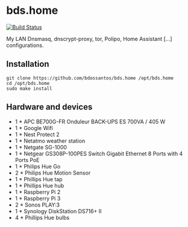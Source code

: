 # bds.home

[![Build Status](https://travis-ci.org/bdossantos/bds.home.svg?branch=feat%2Fhome-assistant)](https://travis-ci.org/bdossantos/bds.home)

My LAN Dnsmasq, dnscrypt-proxy, tor, Polipo, Home Assistant [...] configurations.

## Installation

```
git clone https://github.com/bdossantos/bds.home /opt/bds.home
cd /opt/bds.home
sudo make install
```

## Hardware and devices

* 1 * APC BE700G-FR Onduleur BACK-UPS ES 700VA / 405 W
* 1 * Google Wifi
* 1 * Nest Protect 2
* 1 * Netatmo weather station
* 1 * Netgate SG-1000
* 1 * Netgear GS308P-100PES Switch Gigabit Ethernet 8 Ports with 4 Ports PoE
* 1 * Philips Hue Go
* 2 * Philips Hue Motion Sensor
* 1 * Phillips Hue tap
* 1 * Phillips Hue hub
* 1 * Raspberry Pi 2
* 1 * Raspberry Pi 3
* 2 * Sonos PLAY:3
* 1 * Synology DiskStation DS716+ II
* 4 * Phillips Hue bulbs
